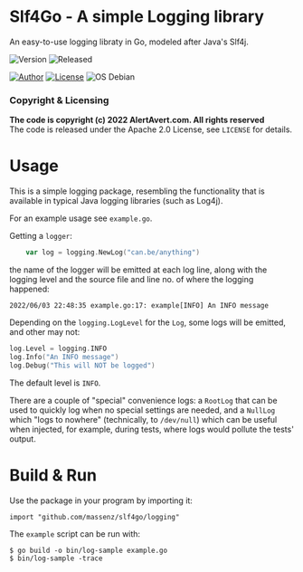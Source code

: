 # Slf4Go - A simple Logging library

An easy-to-use logging libraty in Go, modeled after Java's Slf4j.

![Version](https://img.shields.io/badge/Version-0.1.0-blue)
![Released](https://img.shields.io/badge/unreleased-green)

[![Author](https://img.shields.io/badge/Author-M.%20Massenzio-green)](https://github.com/massenz)
[![License](https://img.shields.io/badge/License-Apache%202.0-blue.svg)](https://opensource.org/licenses/Apache-2.0)
![OS Debian](https://img.shields.io/badge/OS-Linux-green)

### Copyright & Licensing

**The code is copyright (c) 2022 AlertAvert.com. All rights reserved**<br>
The code is released under the Apache 2.0 License, see `LICENSE` for details.

# Usage

This is a simple logging package, resembling the functionality that is available in typical Java logging libraries (such as Log4j).

For an example usage see `example.go`.

Getting a `logger`:

```go
	var log = logging.NewLog("can.be/anything")
```
the name of the logger will be emitted at each log line, along with the logging level and the source file and line no. of where the logging happened:

```text
2022/06/03 22:48:35 example.go:17: example[INFO] An INFO message
```

Depending on the `logging.LogLevel` for the `Log`, some logs will be emitted, and other may not:

```go
log.Level = logging.INFO
log.Info("An INFO message")
log.Debug("This will NOT be logged")
```

The default level is `INFO`.

There are a couple of "special" convenience logs: a `RootLog` that can be used to quickly log when no special settings are needed, and a `NullLog` which "logs to nowhere" (technically, to `/dev/null`) which can be useful when injected, for example, during tests, where logs would pollute the tests' output.

# Build & Run

Use the package in your program by importing it:

    import "github.com/massenz/slf4go/logging"

The `example` script can be run with:

```shell
$ go build -o bin/log-sample example.go
$ bin/log-sample -trace
```
